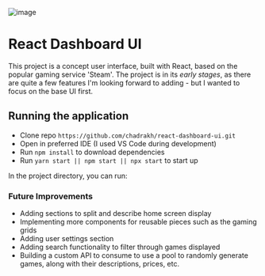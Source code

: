 ![image](https://user-images.githubusercontent.com/89146273/196841105-0d06cd0f-f73e-4f63-a519-31a54aaf140f.png)

# React Dashboard UI
This project is a concept user interface, built with React, based on the popular gaming service 'Steam'. The project is in its *early stages*, as there are quite a few features I'm looking forward to adding - but I wanted to focus on the base UI first.

## Running the application
- Clone repo `https://github.com/chadrakh/react-dashboard-ui.git`
- Open in preferred IDE (I used VS Code during development)
- Run `npm install` to download dependencies
- Run `yarn start || npm start || npx start` to start up

In the project directory, you can run:

### Future Improvements
- Adding sections to split and describe home screen display
- Implementing more components for reusable pieces such as the gaming grids
- Adding user settings section
- Adding search functionality to filter through games displayed
- Building a custom API to consume to use a pool to randomly generate games, along with their descriptions, prices, etc.
